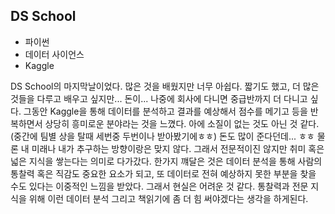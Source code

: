 ## DS School
+ 파이썬
+ 데이터 사이언스
+ Kaggle

DS School의 마지막날이었다.
많은 것을 배웠지만 너무 아쉽다. 짧기도 했고, 더 많은 것들을 다루고 배우고 싶지만... 돈이...
나중에 회사에 다니면 중급반까지 더 다니고 싶다.
그동안 Kaggle을 통해 데이터를 분석하고 결과를 예상해서 점수를 메기고 등을 반복하면서 상당히 흥미로운 분야라는 것을 느꼈다.
아에 소질이 없는 것도 아닌 것 같다.(중간에 팀별 상을 탈때 세번중 두번이나 받아봤기에ㅎㅎ) 돈도 많이 준다던데... ㅎㅎ 물론 내 미래나 내가 추구하는 방향이랑은 맞지 않다. 그래서 전문적이진 않지만 취미 혹은 넓은 지식을 쌓는다는 의미로 다가갔다.
한가지 꺠달은 것은 데이터 분석을 통해 사람의 통찰력 혹은 직감도 중요한 요소가 되고, 또 데이터로 전혀 예상하지 못한 부분을 찾을 수도 있다는 이중적인 느낌을 받았다. 그래서 현실은 어려운 것 같다. 통찰력과 전문 지식을 위해 이런 데이터 분석 그리고 책읽기에 좀 더 힘 써야겠다는 생각을 하게된다.
